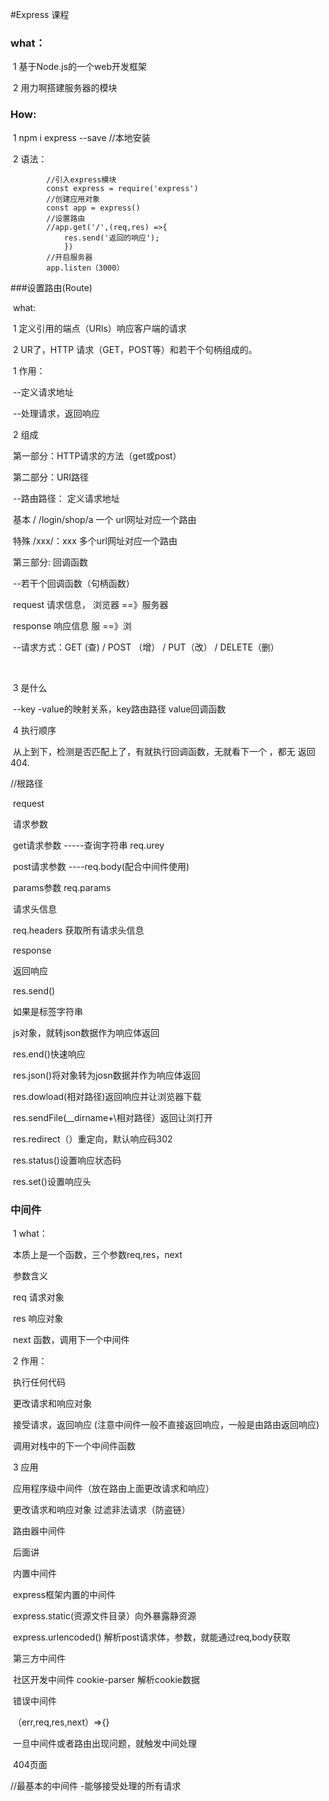 #Express 课程

### what：

​	1 基于Node.js的一个web开发框架

​	2 用力啊搭建服务器的模块

### How:

​	1 npm i express --save  //本地安装

​	2 语法：

```
		//引入express模块
		const express = require('express')
		//创建应用对象
		const app = express()
		//设置路由
		//app.get('/',(req,res) =>{ 
			res.send('返回的响应');
			})
		//开启服务器
		app.listen（3000）

```

###设置路由(Route)

​	what:

​		1 定义引用的端点（URls）响应客户端的请求

​		2 UR了，HTTP 请求（GET，POST等）和若干个句柄组成的。

​	1 作用：

​		--定义请求地址

​		--处理请求，返回响应

​	2 组成

​		第一部分：HTTP请求的方法（get或post）

​		第二部分：URI路径

​			--路由路径： 定义请求地址

​			基本 /   	/login/shop/a 一个 url网址对应一个路由

​			特殊 /xxx/：xxx 多个url网址对应一个路由

​		第三部分: 回调函数

​			--若干个回调函数（句柄函数）

​			request   请求信息， 浏览器 ==》服务器

​			response  响应信息    服 ==》浏

​		--请求方式：GET (查) /  POST （增） / PUT（改）  / DELETE（删）

​		

​	3 是什么 

​		--key -value的映射关系，key路由路径  value回调函数

​	4 执行顺序

​		从上到下，检测是否匹配上了，有就执行回调函数，无就看下一个 ，都无 返回 404.

//根路径

​	request

​		请求参数

​			get请求参数  -----查询字符串  req.urey

​			post请求参数 ----req.body(配合中间件使用)

​			params参数 req.params

​		请求头信息 

​			req.headers  获取所有请求头信息

​	response

​		返回响应

​			res.send()

​				如果是标签字符串

​				js对象，就转json数据作为响应体返回

​			res.end()快速响应

​			res.json()将对象转为josn数据并作为响应体返回

​			res.dowload(相对路径)返回响应并让浏览器下载

​			res.sendFile(__dirname+\相对路径）返回让浏打开

​			res.redirect（）重定向，默认响应码302

​			res.status()设置响应状态码

​			res.set()设置响应头

### 中间件

​	1 what：

​		本质上是一个函数，三个参数req,res，next

​		参数含义

​			req 请求对象

​			res 响应对象

​			next 函数，调用下一个中间件

​	2 作用：

​		执行任何代码

​		更改请求和响应对象

​		接受请求，返回响应 (注意中间件一般不直接返回响应，一般是由路由返回响应)

​	 	调用对栈中的下一个中间件函数

​	3 应用

​		应用程序级中间件（放在路由上面更改请求和响应）

​			更改请求和响应对象 过滤非法请求（防盗链）

​		路由器中间件

​			后面讲

​		内置中间件

​			express框架内置的中间件

​				express.static(资源文件目录）向外暴露静资源

​				express.urlencoded()  解析post请求体，参数，就能通过req,body获取

​		第三方中间件

​			社区开发中间件 cookie-parser 解析cookie数据

​		错误中间件

​		（err,req,res,next）=>{}

​			一旦中间件或者路由出现问题，就触发中间处理

​			404页面

//最基本的中间件 -能够接受处理的所有请求